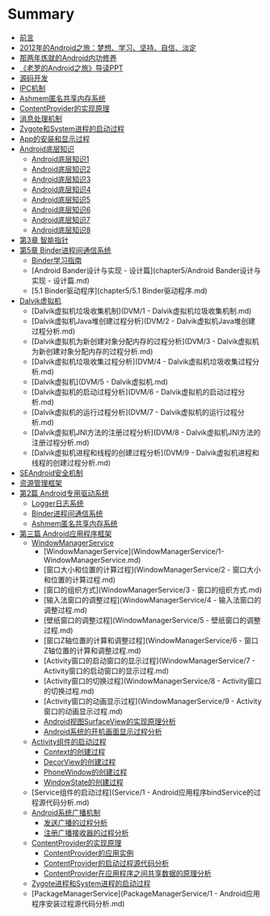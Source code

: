 # Summary

* [前言](README.md)
* [2012年的Android之旅：梦想、学习、坚持、自信、淡定](2012年的Android之旅：梦想、学习、坚持、自信、淡定.md)
* [那两年炼就的Android内功修养](那两年炼就的Android内功修养.md)
* [《老罗的Android之旅》导读PPT](《老罗的Android之旅》导读PPT.md)
* [源码开发](源码开发/手把手教你android源码开发一.md)
* [IPC机制](底层知识/IPC机制.md)
* [Ashmem匿名共享内存系统](底层知识/Ashmem匿名共享内存系统.md)
* [ContentProvider的实现原理](底层知识/ContentProvider的实现原理.md)
* [消息处理机制](底层知识/消息处理机制.md)
* [Zygote和System进程的启动过程](底层知识/Zygote和System进程的启动过程.md)
* [App的安装和显示过程](底层知识/App的安装和显示过程.md)
* [Android底层知识](底层知识/README.md)
  * [Android底层知识1](底层知识/Android底层知识1.md)
  * [Android底层知识2](底层知识/Android底层知识2.md)
  * [Android底层知识3](底层知识/Android底层知识3.md)
  * [Android底层知识4](底层知识/Android底层知识4.md)
  * [Android底层知识5](底层知识/Android底层知识5.md)
  * [Android底层知识6](底层知识/Android底层知识6.md)
  * [Android底层知识7](底层知识/Android底层知识7.md)
  * [Android底层知识8](底层知识/Android底层知识8.md)
* [第3章 智能指针](chapter3/README.md)
* [第5章 Binder进程间通信系统](chapter5/README.md)
  * [Binder学习指南](chapter5/Binder学习指南.md)
  * [Android Bander设计与实现 - 设计篇](chapter5/Android Bander设计与实现 - 设计篇.md)
  * [5.1 Binder驱动程序](chapter5/5.1 Binder驱动程序.md)
* [Dalvik虚拟机](DVM/Dalvik虚拟机.md)
  * [Dalvik虚拟机垃圾收集机制](DVM/1 - Dalvik虚拟机垃圾收集机制.md)
  * [Dalvik虚拟机Java堆创建过程分析](DVM/2 - Dalvik虚拟机Java堆创建过程分析.md)
  * [Dalvik虚拟机为新创建对象分配内存的过程分析](DVM/3 - Dalvik虚拟机为新创建对象分配内存的过程分析.md)
  * [Dalvik虚拟机垃圾收集过程分析](DVM/4 - Dalvik虚拟机垃圾收集过程分析.md)
  * [Dalvik虚拟机](DVM/5 - Dalvik虚拟机.md)
  * [Dalvik虚拟机的启动过程分析](DVM/6 - Dalvik虚拟机的启动过程分析.md)
  * [Dalvik虚拟机的运行过程分析](DVM/7 - Dalvik虚拟机的运行过程分析.md)
  * [Dalvik虚拟机JNI方法的注册过程分析](DVM/8 - Dalvik虚拟机JNI方法的注册过程分析.md)
  * [Dalvik虚拟机进程和线程的创建过程分析](DVM/9 - Dalvik虚拟机进程和线程的创建过程分析.md)
* [SEAndroid安全机制]()
* [资源管理框架]()
* [第2篇  Android专用驱动系统]()
  * [Logger日志系统]()
  * [Binder进程间通信系统]()
  * [Ashmem匿名共享内存系统]()
* [第三篇  Android应用程序框架]()
  * [WindowManagerService](WindowManagerService/)
    * [WindowManagerService](WindowManagerService/1- WindowManagerService.md)
    * [窗口大小和位置的计算过程](WindowManagerService/2 - 窗口大小和位置的计算过程.md)
    * [窗口的组织方式](WindowManagerService/3 - 窗口的组织方式.md)
    * [输入法窗口的调整过程](WindowManagerService/4 - 输入法窗口的调整过程.md)
    * [壁纸窗口的调整过程](WindowManagerService/5 - 壁纸窗口的调整过程.md)
    * [窗口Z轴位置的计算和调整过程](WindowManagerService/6 - 窗口Z轴位置的计算和调整过程.md)
    * [Activity窗口的启动窗口的显示过程](WindowManagerService/7 - Activity窗口的启动窗口的显示过程.md)
    * [Activity窗口的切换过程](WindowManagerService/8 - Activity窗口的切换过程.md)
    * [Activity窗口的动画显示过程](WindowManagerService/9 - Activity窗口的动画显示过程.md)
    * [Android视图SurfaceView的实现原理分析](WindowManagerService/Android视图SurfaceView的实现原理分析.md)
    * [Android系统的开机画面显示过程分析](WindowManagerService/Android系统的开机画面显示过程分析.md)
  * [Activity组件的启动过程](Activity/Activity组件的启动过程.md)
    * [Context的创建过程](Activity/Context的创建过程.md)
    * [DecorView的创建过程](Activity/DecorView的创建过程.md)
    * [PhoneWindow的创建过程](Activity/PhoneWindow的创建过程.md)
    * [WindowState的创建过程](Activity/WindowState的创建过程.md)
  * [Service组件的启动过程](Service/1 - Android应用程序bindService的过程源代码分析.md)
  * [Android系统广播机制](BroadcastReceiver/Android系统广播机制.md)
    * [发送广播的过程分析](BroadcastReceiver/发送广播的过程分析.md)
    * [注册广播接收器的过程分析](BroadcastReceiver/注册广播接收器的过程分析.md)
  * [ContentProvider的实现原理](ContentProvider/ContentProvider组件的实现原理.md)
    * [ContentProvider的应用实例](ContentProvider/ContentProvider的应用实例.md)
    * [ContentProvider的启动过程源代码分析](ContentProvider/ContentProvider的启动过程源代码分析.md)
    * [ContentProvider在应用程序之间共享数据的原理分析](ContentProvider/ContentProvider在应用程序之间共享数据的原理分析.md)
  * [Zygote进程和System进程的启动过程]()
  * [PackageManagerService](PackageManagerService/1 - Android应用程序安装过程源代码分析.md)
